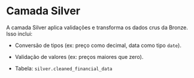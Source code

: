 # Camada Silver

A camada Silver aplica validações e transforma os dados crus da Bronze. Isso inclui:
- Conversão de tipos (ex: preço como decimal, data como tipo `date`).
- Validação de valores (ex: preços maiores que zero).

- Tabela: `silver.cleaned_financial_data`
